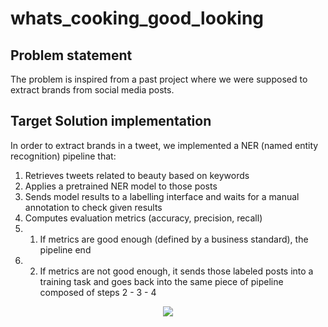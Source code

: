 # whats_cooking_good_looking

## Problem statement
The problem is inspired from a past project where we were supposed to extract brands from social media posts.


## Target Solution implementation
In order to extract brands in a tweet, we implemented a NER (named entity recognition) pipeline that:
1. Retrieves tweets related to beauty based on keywords
2. Applies a pretrained NER model to those posts
3. Sends model results to a labelling interface and waits for a manual annotation to check given results
4. Computes evaluation metrics (accuracy, precision, recall)
5. 1. If metrics are good enough (defined by a business standard), the pipeline end
5. 2. If metrics are not good enough, it sends those labeled posts into a training task and goes back into the same piece of pipeline composed of steps 2 - 3 - 4

<p align="center">
    <img src="/docs/functional_pipeline.png" />
</p>
